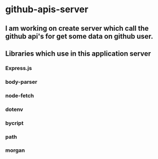 # github-apis-server
## I am working on create server which call the github api's for get some data on github user. 

## Libraries which use in this application server

### Express.js
### body-parser
### node-fetch
### dotenv
### bycript
### path
### morgan
